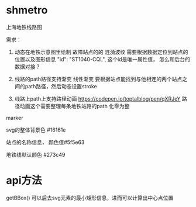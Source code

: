 # shmetro
上海地铁线路图


需求：
 1. 动态在地铁示意图里绘制 故障站点的的 涟漪波纹
    需要根据数据定位到站点的位置以及图形信息 "id": "ST1040-CQL", 这个id是唯一属性值，
    怎么和后台的数据对接？


 2. 线路的path路径支持渐变 线性渐变 
    要根据站点能找到与他相连的两个站点之间的path路径，然后动态设置stroke
    
 3. 线路上path上支持路径动画 https://codepen.io/toptalblog/pen/qXRJeY
    路径动画这个需要整理每条地铁站路的path 化零为整

    


marker

svg的整体背景色 #16161e

站点的名称信息， 颜色值#5f5e63

地铁线默认颜色 #273c49


# api方法
getBBox() 可以后去svg元素的最小矩形信息，进而可以计算出中心点位置
